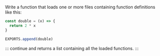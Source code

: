Write a function that loads one or more files containing function definitions like this:

```js
const double = (x) => {
  return 2 * x
}

EXPORTS.append(double)
```

::: continue
and returns a list containing all the loaded functions.
:::
